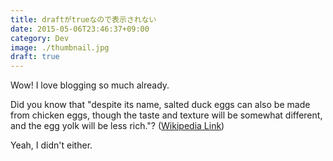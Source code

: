 ```yaml
---
title: draftがtrueなので表示されない
date: 2015-05-06T23:46:37+09:00
category: Dev
image: ./thumbnail.jpg
draft: true
---
```


Wow! I love blogging so much already.

Did you know that "despite its name, salted duck eggs can also be made from
chicken eggs, though the taste and texture will be somewhat different, and the
egg yolk will be less rich."?
([Wikipedia Link](https://en.wikipedia.org/wiki/Salted_duck_egg))

Yeah, I didn't either.
